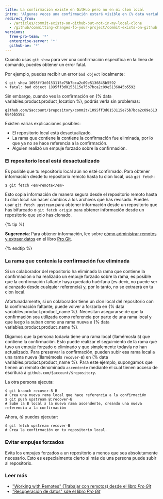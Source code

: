 ```yaml
---
title: La confirmación existe en GitHub pero no en mi clon local
intro: 'Algunas veces una confirmación estará visible en {% data variables.product.product_name %}, pero no existirá en tu clon local del repositorio.'
redirect_from:
  - /articles/commit-exists-on-github-but-not-in-my-local-clone
  - /github/committing-changes-to-your-project/commit-exists-on-github-but-not-in-my-local-clone
versions:
  free-pro-team: '*'
  enterprise-server: '*'
  github-ae: '*'
---
```


Cuando usas `git show` para ver una confirmación específica en la línea de comando, puedes obtener un error fatal.

Por ejemplo, puedes recibir un error `bad object` localmente:

```shell
$ git show 1095ff3d0153115e75b7bca2c09e5136845b5592
> fatal: bad object 1095ff3d0153115e75b7bca2c09e5136845b5592
```

Sin embargo, cuando ves la confirmación en {% data variables.product.product_location %}, podrás verla sin problemas:

`github.com/$account/$repository/commit/1095ff3d0153115e75b7bca2c09e5136845b5592`

Existen varias explicaciones posibles:

* El repositorio local está desactualizado.
* La rama que contiene la contiene la confirmación fue eliminada, por lo que ya no se hace referencia a la confirmación.
* Alguien realizó un empuje forzado sobre la confirmación.

### El repositorio local está desactualizado

Es posible que tu repositorio local aún no esté confirmado. Para obtener información desde tu repositorio remoto hasta tu clon local, usa `git fetch`:

```shell
$ git fetch <em>remote</em>
```

Esto copia información de manera segura desde el repositorio remoto hasta tu clon local sin hacer cambios a los archivos que has revisado. Puedes usar `git fetch upstream` para obtener información desde un repositorio que has bifurcado o `git fetch origin` para obtener información desde un repositorio que solo has clonado.

{% tip %}

**Sugerencia**: Para obtener información, lee sobre [cómo administrar remotos y extraer datos](https://git-scm.com/book/en/Git-Basics-Working-with-Remotes) en el libro [Pro Git](https://git-scm.com/book).

{% endtip %}

### La rama que contenía la confirmación fue eliminada

Si un colaborador del repositorio ha eliminado la rama que contiene la confirmación o ha realizado un empuje forzado sobre la rama, es posible que la confirmación faltante haya quedado huérfana (es decir, no puede ser alcanzado desde cualquier referencia) y, por lo tanto, no se extraerá en tu clon local.

Afortunadamente, si un colaborador tiene un clon local del repositorio con la confirmación faltante, puede volver a forzarla en {% data variables.product.product_name %}.  Necesitan asegurarse de que la confirmación sea utilizada como referencia por parte de una rama local y que luego la suban como una rama nueva a {% data variables.product.product_name %}.

Digamos que la persona todavía tiene una rama local (llamémosla `B`) que contiene la confirmación.  Esto puede realizar el seguimiento de la rama que tuvo un empuje forzado o eliminado y que simplemente todavía no han actualizado.  Para preservar la confirmación, pueden subir esa rama local a una rama nueva (llamémosla `recover-B`) en {% data variables.product.product_name %}.  Para este ejemplo, supongamos que tienen un remoto denominado `ascendente` mediante el cual tienen acceso de escritura a `github.com/$account/$repository`.

La otra persona ejecuta:

```shell
$ git branch recover-B B
# Crea una nueva rama local que hace referencia a la confirmación
$ git push upstream B:recover-B
# Sube la B local a la nueva rama ascendente, creando una nueva referencia a la confirmación
```

Ahora, *tú* puedes ejecutar:

```shell
$ git fetch upstream recover-B
# Crea la confirmación en tu repositorio local.
```

### Evitar empujes forzados

Evita los empujes forzados a un repositorio a menos que sea absolutamente necesario. Esto es especialmente cierto si más de una persona puede subir al repositorio.

### Leer más

- ["Working with Remotes" (Trabajar con remotos) desde el libro _Pro Git_](https://git-scm.com/book/en/Git-Basics-Working-with-Remotes)
- ["Recuperación de datos" sde el libro _Pro Git_](https://git-scm.com/book/en/Git-Internals-Maintenance-and-Data-Recovery)
